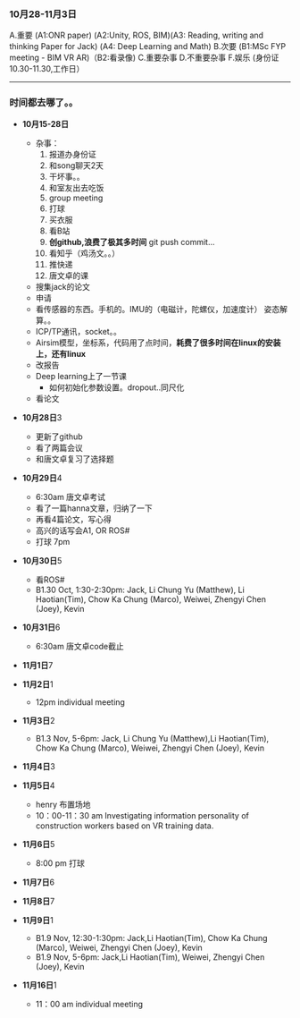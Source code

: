 ### 10月28-11月3日
A.重要 (A1:ONR paper) (A2:Unity, ROS, BIM)(A3: Reading, writing and thinking Paper for Jack) (A4: Deep Learning and Math) 
B.次要 (B1:MSc FYP meeting - BIM VR AR)（B2:看录像)
C.重要杂事
D.不重要杂事
F.娱乐 (身份证10.30-11.30,工作日）

*****************************
### 时间都去哪了。。
* **10月15-28日**
  - 杂事：
    1. 报道办身份证
    2. 和song聊天2天
    3. 干坏事。。
    4. 和室友出去吃饭
    5. group meeting
    6. 打球
    7. 买衣服
    8. 看B站
    9. **创github,浪费了极其多时间** git push commit...
    10. 看知乎（鸡汤文。。）
    11. 推快递
    12. 唐文卓的课
  - 搜集jack的论文
  - 申请
  - 看传感器的东西。手机的。IMU的（电磁计，陀螺仪，加速度计） 姿态解算。。
  - ICP/TP通讯，socket。。
  - Airsim模型，坐标系，代码用了点时间，**耗费了很多时间在linux的安装上，还有linux**
  - 改报告
  - Deep learning上了一节课
    - 如何初始化参数设置。dropout..同尺化
  - 看论文
* **10月28日**3
  - 更新了github
  - 看了两篇会议
  - 和唐文卓复习了选择题
  
* **10月29日**4
  - 6:30am 唐文卓考试
  - 看了一篇hanna文章，归纳了一下
  - 再看4篇论文，写心得
  - 高兴的话写会A1, OR ROS#
  - 打球 7pm
* **10月30日**5
  - 看ROS#
  - B1.30 Oct, 1:30-2:30pm: Jack, Li Chung Yu (Matthew), Li Haotian(Tim), Chow Ka Chung (Marco), Weiwei, Zhengyi Chen (Joey), Kevin
* **10月31日**6
  - 6:30am 唐文卓code截止
  
* **11月1日**7

* **11月2日**1
  - 12pm individual meeting
* **11月3日**2
  - B1.3 Nov, 5-6pm: Jack, Li Chung Yu (Matthew),Li Haotian(Tim), Chow Ka Chung (Marco), Weiwei, Zhengyi Chen (Joey), Kevin
  
* **11月4日**3

* **11月5日**4
  - henry 布置场地
  - 10：00-11：30 am Investigating information personality of construction workers based on VR training data.
* **11月6日**5
  - 8:00 pm 打球
* **11月7日**6

* **11月8日**7

* **11月9日**1
  - B1.9 Nov, 12:30-1:30pm: Jack,Li Haotian(Tim), Chow Ka Chung (Marco), Weiwei, Zhengyi Chen (Joey), Kevin
  - B1.9 Nov, 5-6pm: Jack,Li Haotian(Tim), Weiwei, Zhengyi Chen (Joey), Kevin
* **11月16日**1
  - 11：00 am individual meeting
